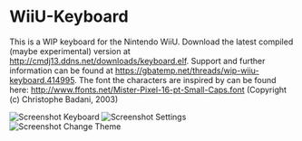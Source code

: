 # WiiU-Keyboard

This is a WIP keyboard for the Nintendo WiiU.
Download the latest compiled (maybe experimental) version at http://cmdj13.ddns.net/downloads/keyboard.elf.
Support and further information can be found at https://gbatemp.net/threads/wip-wiiu-keyboard.414995.
The font the characters are inspired by can be found here: http://www.ffonts.net/Mister-Pixel-16-pt-Small-Caps.font (Copyright (c) Christophe Badani, 2003)


![Screenshot Keyboard](http://abload.de/img/fru16.jpg)
![Screenshot Settings](http://abload.de/img/mmqca.jpg)
![Screenshot Change Theme](http://abload.de/img/errfk.jpg)